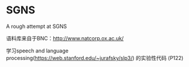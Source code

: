 # SGNS
A rough attempt at SGNS

语料库来自于BNC：http://www.natcorp.ox.ac.uk/

学习speech and language processing(https://web.stanford.edu/~jurafsky/slp3/) 的实验性代码 (P122)
